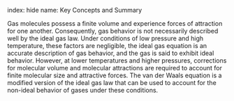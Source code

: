 index: hide
name: Key Concepts and Summary

Gas molecules possess a finite volume and experience forces of attraction for one another. Consequently, gas behavior is not necessarily described well by the ideal gas law. Under conditions of low pressure and high temperature, these factors are negligible, the ideal gas equation is an accurate description of gas behavior, and the gas is said to exhibit ideal behavior. However, at lower temperatures and higher pressures, corrections for molecular volume and molecular attractions are required to account for finite molecular size and attractive forces. The van der Waals equation is a modified version of the ideal gas law that can be used to account for the non-ideal behavior of gases under these conditions.
